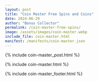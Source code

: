 ```yaml
---
layout: post
title: "Coin Master Free Spins and Coins"
date: 2024-06-29
author: "Bonus Collector"
permalink: /coin-master-free-spins/
image: /assets/images/coin-master.webp
include_file: coin-master.html
manifest: /manifests/coin-master.json
---
```


{% include coin-master_post.html %}

{% include coin-master.html %}

{% include coin-master_footer.html %}